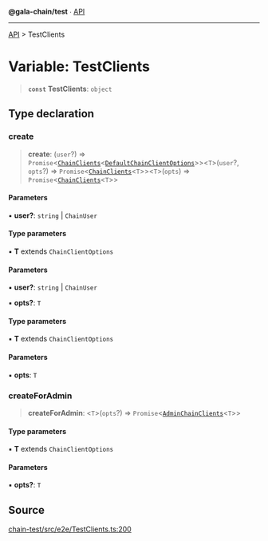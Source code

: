 **@gala-chain/test** ∙ [API](../exports.md)

***

[API](../exports.md) > TestClients

# Variable: TestClients

> **`const`** **TestClients**: `object`

## Type declaration

### create

> **create**: (`user`?) => `Promise`\<[`ChainClients`](../type-aliases/ChainClients.md)\<[`DefaultChainClientOptions`](../interfaces/DefaultChainClientOptions.md)\>\>\<`T`\>(`user`?, `opts`?) => `Promise`\<[`ChainClients`](../type-aliases/ChainClients.md)\<`T`\>\>\<`T`\>(`opts`) => `Promise`\<[`ChainClients`](../type-aliases/ChainClients.md)\<`T`\>\>

#### Parameters

▪ **user?**: `string` \| `ChainUser`

#### Type parameters

▪ **T** extends `ChainClientOptions`

#### Parameters

▪ **user?**: `string` \| `ChainUser`

▪ **opts?**: `T`

#### Type parameters

▪ **T** extends `ChainClientOptions`

#### Parameters

▪ **opts**: `T`

### createForAdmin

> **createForAdmin**: \<`T`\>(`opts`?) => `Promise`\<[`AdminChainClients`](../type-aliases/AdminChainClients.md)\<`T`\>\>

#### Type parameters

▪ **T** extends `ChainClientOptions`

#### Parameters

▪ **opts?**: `T`

## Source

[chain-test/src/e2e/TestClients.ts:200](https://github.com/GalaChain/sdk/blob/bcbbb18/chain-test/src/e2e/TestClients.ts#L200)
